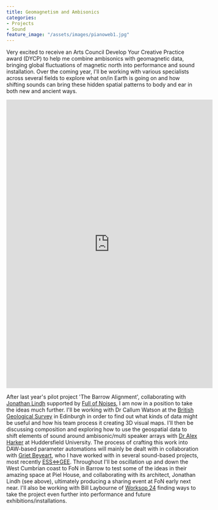 ```yaml
---
title: Geomagnetism and Ambisonics 
categories:
- Projects
- Sound
feature_image: "/assets/images/pianoweb1.jpg"
---
```


Very excited to receive an Arts Council Develop Your Creative Practice award (DYCP) to help me combine ambisonics with geomagnetic data, bringing global fluctuations of magnetic north into performance and sound installation. Over the coming year, I'll be working with various specialists across several fields to explore what on/in Earth is going on and how shifting sounds can bring these hidden spatial patterns to body and ear in both new and ancient ways.

<iframe src="https://www.instagram.com/p/DHdaV6kNUvu/embed" width="540" height="755" frameborder="0" scrolling="no" allowtransparency="true"></iframe>

After last year's pilot project 'The Barrow Alignment', collaborating with [Jonathan Lindh](https://www.instagram.com/jathanaram/) supported by [Full of Noises](https://www.fonfestival.org/), I am now in a position to take the ideas much further. I'll be working with Dr Callum Watson at the [British Geological Survey](https://geomag.bgs.ac.uk/) in Edinburgh in order to find out what kinds of data might be useful and how his team process it creating 3D visual maps. I'll then be discussing composition and exploring how to use the geospatial data to shift elements of sound around ambisonic/multi speaker arrays with [Dr Alex Harker](https://www.alexanderjharker.co.uk/) at Huddersfield University. The process of crafting this work into DAW-based parameter automations will mainly be dealt with in collaboration with [Griet Beyeart](https://www.grietbglass.com/), who I have worked with in several sound-based projects, most recently [ESS<=>GEE](https://essgee1.bandcamp.com/album/airborne). Throughout I'll be oscillation up and down the West Cumbrian coast to FoN in Barrow to test some of the ideas in their amazing space at Piel House, and collaborating with its architect, Jonathan Lindh (see above), ultimately producing a sharing event at FoN early next near. I'll also be working with Bill Laybourne of [Worksop 24](https://www.workshop24.co.uk/) finding ways to take the project even further into performance and future exhibitions/installations.   

